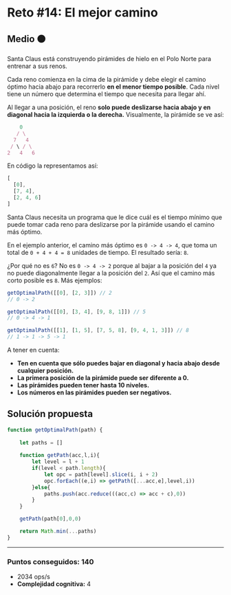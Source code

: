 # Reto #14: El mejor camino

## Medio 🟠


Santa Claus está construyendo pirámides de hielo en el Polo Norte para entrenar a sus renos.

Cada reno comienza en la cima de la pirámide y debe elegir el camino óptimo hacia abajo para recorrerlo **en el menor tiempo posible**. Cada nivel tiene un número que determina el tiempo que necesita para llegar ahí.

Al llegar a una posición, el reno **solo puede deslizarse hacia abajo y en diagonal hacia la izquierda o la derecha.** Visualmente, la pirámide se ve así:
```javascript
    0
   / \
  7   4
 / \ / \
2   4   6
```

En código la representamos así:

```javascript
[
  [0],
  [7, 4],
  [2, 4, 6]
]
```

Santa Claus necesita un programa que le dice cuál es el tiempo mínimo que puede tomar cada reno para deslizarse por la pirámide usando el camino más óptimo.

En el ejemplo anterior, el camino más óptimo es `0 -> 4 -> 4`, que toma un total de `0 + 4 + 4 = 8` unidades de tiempo. El resultado sería: `8`.

¿Por qué no es `6`? No es `0 -> 4 -> 2` porque al bajar a la posición del `4` ya no puede diagonalmente llegar a la posición del `2`. Así que el camino más corto posible es `8`. Más ejemplos:

```javascript
getOptimalPath([[0], [2, 3]]) // 2
// 0 -> 2

getOptimalPath([[0], [3, 4], [9, 8, 1]]) // 5
// 0 -> 4 -> 1

getOptimalPath([[1], [1, 5], [7, 5, 8], [9, 4, 1, 3]]) // 8
// 1 -> 1 -> 5 -> 1
```

A tener en cuenta:

* **Ten en cuenta que sólo puedes bajar en diagonal y hacia abajo desde cualquier posición.**
* **La primera posición de la pirámide puede ser diferente a 0.**
* **Las pirámides pueden tener hasta 10 niveles.**
* **Los números en las pirámides pueden ser negativos.**


## Solución propuesta

```javascript
function getOptimalPath(path) {
    
    let paths = []
    
    function getPath(acc,l,i){
        let level = l + 1
        if(level < path.length){
            let opc = path[level].slice(i, i + 2)                   
            opc.forEach((e,i) => getPath([...acc,e],level,i))
        }else{
            paths.push(acc.reduce(((acc,c) => acc + c),0)) 
        }
    }

    getPath(path[0],0,0)

    return Math.min(...paths)
}
```

---

### Puntos conseguidos: 140

* 2034 ops/s
* **Complejidad cognitiva:** 4


